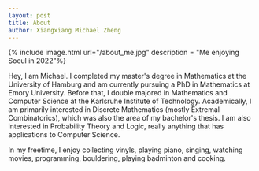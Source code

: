 ```yaml
---
layout: post
title: About
author: Xiangxiang Michael Zheng
---
```


{% include image.html url="/about_me.jpg" 
description = "Me enjoying Soeul in 2022"%}

Hey, I am Michael. I completed my master's degree in Mathematics at the University of Hamburg and am currently pursuing a PhD in Mathematics at Emory University. Before that, I double majored in Mathematics and Computer Science at 
the Karlsruhe Institute of Technology. 
Academically, I am primarily interested in Discrete Mathematics (mostly Extremal Combinatorics), which was also the area of my bachelor's thesis. I am also interested in Probability Theory and Logic, really anything that has applications to Computer Science.

In my freetime, I enjoy collecting vinyls, playing piano, singing, watching movies, programming, bouldering, playing badminton and cooking. 